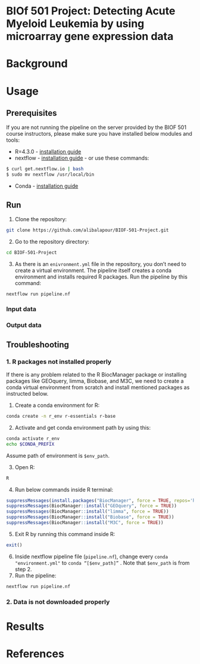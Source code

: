 # BIOf 501 Project: Detecting Acute Myeloid Leukemia by using microarray gene expression data

# Background

# Usage

## Prerequisites

If you are not running the pipeline on the server provided by the BIOF 501 course instructors, please make sure you have installed below modules and tools:

- R=4.3.0 - [installation guide](https://cran.r-project.org/)
- nextflow - [installation guide](https://www.nextflow.io/docs/latest/getstarted.html) - or use these commands:

```bash
$ curl get.nextflow.io | bash
$ sudo mv nextflow /usr/local/bin
```

- Conda - [installation guide](https://docs.conda.io/projects/conda/en/latest/user-guide/install/macos.html)

## Run

1. Clone the repository:

```bash
git clone https://github.com/alibalapour/BIOF-501-Project.git
```

2. Go to the repository directory:

```bash
cd BIOF-501-Project
```

3. As there is an `enivronment.yml` file in the repository, you don’t need to create a virtual environment. The pipeline itself creates a conda environment and installs required R packages. Run the pipeline by this command:

```bash
nextflow run pipeline.nf
```

### Input data

### Output data

## Troubleshooting

### 1. R packages not installed properly

If there is any problem related to the R BiocManager package or installing packages like GEOquery, limma, Biobase, and M3C, we need to create a conda virtual environment from scratch and install mentioned packages as instructed below.

1. Create a conda environment for R: 

```bash
conda create -n r_env r-essentials r-base
```

2. Activate and get conda environment path by using this: 

```bash
conda activate r_env
echo $CONDA_PREFIX
```

Assume path of environment is `$env_path`.

3. Open R:

```bash
R
```

4. Run below commands inside R terminal:

```r
suppressMessages(install.packages("BiocManager", force = TRUE, repos='http://cran.us.r-project.org', version = '3.18'))
suppressMessages(BiocManager::install("GEOquery", force = TRUE))
suppressMessages(BiocManager::install("limma", force = TRUE))
suppressMessages(BiocManager::install("Biobase", force = TRUE))
suppressMessages(BiocManager::install("M3C", force = TRUE))
```

5. Exit R by running this command inside R: 

```r
exit()
```

6. Inside nextflow pipeline file (`pipeline.nf`), change every `conda "environment.yml"` to `conda “[$env_path]”` . Note that `$env_path` is from step 2.
7. Run the pipeline: 

```bash
nextflow run pipeline.nf
```

### 2. Data is not downloaded properly

# Results

# References
